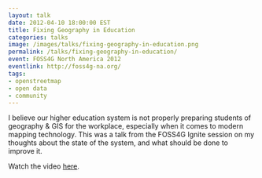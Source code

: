 ```yaml
---
layout: talk
date: 2012-04-10 18:00:00 EST
title: Fixing Geography in Education
categories: talks
image: /images/talks/fixing-geography-in-education.png
permalink: /talks/fixing-geography-in-education/
event: FOSS4G North America 2012
eventlink: http://foss4g-na.org/
tags:
- openstreetmap
- open data
- community
---
```


I believe our higher education system is not properly preparing students of geography & GIS for the workplace, especially when it comes to modern mapping technology. This was a talk from the FOSS4G Ignite session on my thoughts about the state of the system, and what should be done to improve it.

<script async class="speakerdeck-embed" data-id="4f85a4704f6e14001f02155a" data-ratio="1.3333333333333333" src="//speakerdeck.com/assets/embed.js"></script>

Watch the video [here](http://www.youtube.com/watch?v=ibzAFLfWTak).